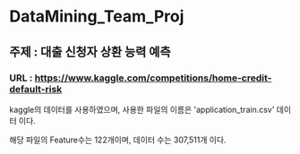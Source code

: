 # DataMining_Team_Proj

## 주제 : 대출 신청자 상환 능력 예측

### URL : https://www.kaggle.com/competitions/home-credit-default-risk

kaggle의 데이터를 사용하였으며, 사용한 파일의 이름은 'application_train.csv' 데이터 이다. 

해당 파일의 Feature수는 122개이며, 데이터 수는 307,511개 이다.

